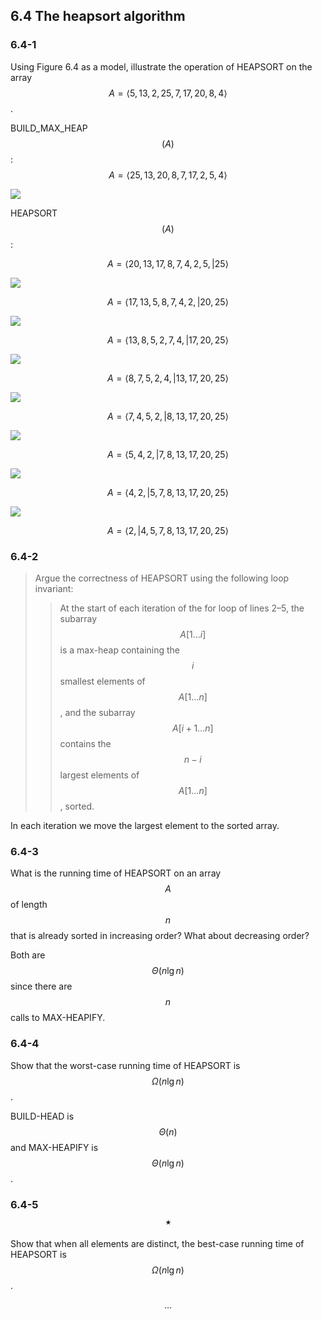 ## 6.4 The heapsort algorithm

### 6.4-1

Using Figure 6.4 as a model, illustrate the operation of HEAPSORT on the array $$A = \left \langle 5, 13, 2, 25, 7, 17, 20, 8, 4 \right \rangle$$.

BUILD_MAX_HEAP$$(A)$$: $$A = \left \langle 25, 13, 20, 8, 7, 17, 2, 5, 4 \right \rangle$$

![](img/6.4-1_1.png)

HEAPSORT$$(A)$$:

$$A = \left \langle 20, 13, 17, 8, 7, 4, 2, 5, | 25\right \rangle$$

![](img/6.4-1_2.png)

$$A = \left \langle 17, 13, 5, 8, 7, 4, 2, | 20, 25\right \rangle$$

![](img/6.4-1_3.png)

$$A = \left \langle 13, 8, 5, 2, 7, 4, | 17, 20, 25\right \rangle$$

![](img/6.4-1_4.png)

$$A = \left \langle 8, 7, 5, 2, 4, | 13, 17, 20, 25\right \rangle$$

![](img/6.4-1_5.png)

$$A = \left \langle 7, 4, 5, 2, | 8, 13, 17, 20, 25\right \rangle$$

![](img/6.4-1_6.png)

$$A = \left \langle 5, 4, 2, | 7, 8, 13, 17, 20, 25\right \rangle$$

![](img/6.4-1_7.png)

$$A = \left \langle 4, 2, | 5, 7, 8, 13, 17, 20, 25\right \rangle$$

![](img/6.4-1_8.png)

$$A = \left \langle 2, | 4, 5, 7, 8, 13, 17, 20, 25\right \rangle$$

### 6.4-2

> Argue the correctness of HEAPSORT using the following loop invariant:
>> At the start of each iteration of the for loop of lines 2–5, the subarray $$A[1\dots i]$$ is a max-heap containing the $$i$$ smallest elements of $$A[1\dots n]$$, and the subarray $$A[i + 1\dots n]$$ contains the $$n - i$$ largest elements of $$A[1\dots n]$$, sorted.

In each iteration we move the largest element to the sorted array.

### 6.4-3

What is the running time of HEAPSORT on an array $$A$$ of length $$n$$ that is already sorted in increasing order? What about decreasing order?

Both are $$\Theta(n \lg n)$$ since there are $$n$$ calls to MAX-HEAPIFY.

### 6.4-4

Show that the worst-case running time of HEAPSORT is $$\Omega(n \lg n)$$.

BUILD-HEAD is $$\Theta(n)$$ and MAX-HEAPIFY is $$\Theta(n \lg n)$$.

### 6.4-5 $$\star$$

Show that when all elements are distinct, the best-case running time of HEAPSORT is $$\Omega(n \lg n)$$.

$$\dots$$
